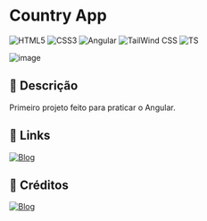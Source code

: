 # Country App
![HTML5](https://img.shields.io/badge/HTML5-E34F26?style=for-the-badge&logo=html5&logoColor=white)
![CSS3](https://img.shields.io/badge/CSS3-1572B6?style=for-the-badge&logo=css3&logoColor=white)
![Angular](https://img.shields.io/badge/angular-%23CB3837.svg?style=for-the-badge&logo=angular&logoColor=white)
![TailWind CSS](https://img.shields.io/badge/tailwindcss-00599C.svg?style=for-the-badge&logo=tailwindcss&logoColor=white)
![TS](https://img.shields.io/badge/TypeScript-007ACC?style=for-the-badge&logo=typescript&logoColor=white)

![image](https://github.com/user-attachments/assets/9d24e077-0b96-4242-b47c-722d687d8338)

## 📑 Descrição
Primeiro projeto feito para praticar o Angular.

## 🔗 Links
[![Blog](https://img.shields.io/badge/Ver%20Projeto-444?style=for-the-badge&url=https://countries-of-world.vercel.app/)](https://countries-of-world.vercel.app/)

## 🔨 Créditos
[![Blog](https://img.shields.io/badge/JosuePimentel-444?logo=github&style=for-the-badge&url=https://github.com/JosuePimentel)](https://github.com/JosuePimentel)

